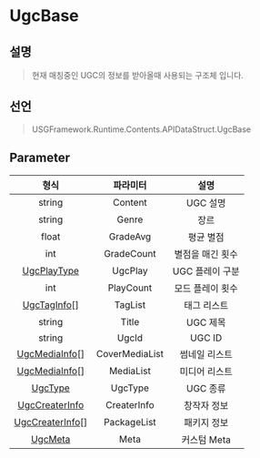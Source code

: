 # UgcBase

## 설명
> 현재 매칭중인 UGC의 정보를 받아올때 사용되는 구조체 입니다.

## 선언
> USGFramework.Runtime.Contents.APIDataStruct.UgcBase
## Parameter
|                **형식**                 |    **파라미터**    |   **설명**   |
|:-------------------------------------:|:--------------:|:----------:|
|                string                 |    Content     |   UGC 설명   |
|                string                 |     Genre      |     장르     |
|                 float                 |    GradeAvg    |   평균 별점    |
|                  int                  |   GradeCount   | 별점을 매긴 횟수  |
|     [UgcPlayType](UgcPlayType.md)     |    UgcPlay     | UGC 플레이 구분 |
|                  int                  |   PlayCount    | 모드 플레이 횟수  |
|     [UgcTagInfo](UgcTagInfo.md)[]     |    TagList     |   태그 리스트   |
|                string                 |     Title      |   UGC 제목   |
|                string                 |     UgcId      |   UGC ID   |
|   [UgcMediaInfo](UgcMediaInfo.md)[]   | CoverMediaList |  썸네일 리스트   |
|   [UgcMediaInfo](UgcMediaInfo.md)[]   |   MediaList    |  미디어 리스트   |
|         [UgcType](UgcType.md)         |    UgcType     |   UGC 종류   |
|  [UgcCreaterInfo](UgcCreaterInfo.md)  |  CreaterInfo   |   창작자 정보   |
| [UgcCreaterInfo](UgcCreaterInfo.md)[] |  PackageList   |   패키지 정보   |
|         [UgcMeta](UgcMeta.md)         |      Meta      |  커스텀 Meta  |


